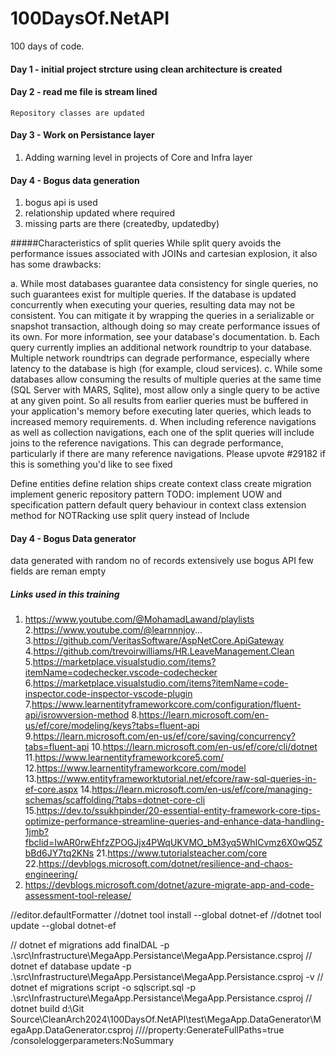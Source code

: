 # 100DaysOf.NetAPI
100 days of code.

#### Day 1 - initial project strcture using clean architecture is created

#### Day 2 - read me file is stream lined
    Repository classes are updated
    
#### Day 3 - Work on Persistance layer
1. Adding warning level in projects of Core and Infra layer

#### Day 4 - Bogus data generation
1. bogus api is used
2. relationship updated where required
3. missing parts are there (createdby, updatedby)

#####Characteristics of split queries
While split query avoids the performance issues associated with JOINs and cartesian explosion, it also has some drawbacks:

a. While most databases guarantee data consistency for single queries, no such guarantees exist for multiple queries. If the database is updated concurrently when executing your queries, resulting data may not be consistent. You can mitigate it by wrapping the queries in a serializable or snapshot transaction, although doing so may create performance issues of its own. For more information, see your database's documentation.
b. Each query currently implies an additional network roundtrip to your database. Multiple network roundtrips can degrade performance, especially where latency to the database is high (for example, cloud services).
c. While some databases allow consuming the results of multiple queries at the same time (SQL Server with MARS, Sqlite), most allow only a single query to be active at any given point. So all results from earlier queries must be buffered in your application's memory before executing later queries, which leads to increased memory requirements.
d. When including reference navigations as well as collection navigations, each one of the split queries will include joins to the reference navigations. This can degrade performance, particularly if there are many reference navigations. Please upvote #29182 if this is something you'd like to see fixed

Define entities
define relation ships
create context class
create migration
implement generic repository pattern
TODO: implement UOW and specification pattern
default query behaviour in context class
extension method for NOTRacking
use split query instead of Include


#### Day 4 - Bogus Data generator
data generated with random no of records
extensively use bogus API
few fields are reman empty



##### Links used in this training

1. https://www.youtube.com/@MohamadLawand/playlists
2.https://www.youtube.com/@learnnnjoy...
3.https://github.com/VeritasSoftware/AspNetCore.ApiGateway
4.https://github.com/trevoirwilliams/HR.LeaveManagement.Clean
5.https://marketplace.visualstudio.com/items?itemName=codechecker.vscode-codechecker
6.https://marketplace.visualstudio.com/items?itemName=code-inspector.code-inspector-vscode-plugin
7.https://www.learnentityframeworkcore.com/configuration/fluent-api/isrowversion-method
8.https://learn.microsoft.com/en-us/ef/core/modeling/keys?tabs=fluent-api
9.https://learn.microsoft.com/en-us/ef/core/saving/concurrency?tabs=fluent-api
10.https://learn.microsoft.com/en-us/ef/core/cli/dotnet
11.https://www.learnentityframeworkcore5.com/
12.https://www.learnentityframeworkcore.com/model
13.https://www.entityframeworktutorial.net/efcore/raw-sql-queries-in-ef-core.aspx
14.https://learn.microsoft.com/en-us/ef/core/managing-schemas/scaffolding/?tabs=dotnet-core-cli
15.https://dev.to/ssukhpinder/20-essential-entity-framework-core-tips-optimize-performance-streamline-queries-and-enhance-data-handling-1jmb?fbclid=IwAR0rwEhfzZPOGJjx4PWqUKVMO_bM3yq5WhICvmz6X0wQ5ZbBd6JY7tq2KNs
21.https://www.tutorialsteacher.com/core
22.https://devblogs.microsoft.com/dotnet/resilience-and-chaos-engineering/
23. https://devblogs.microsoft.com/dotnet/azure-migrate-app-and-code-assessment-tool-release/


//editor.defaultFormatter
//dotnet tool install --global dotnet-ef
//dotnet tool update --global dotnet-ef

 
//  dotnet ef migrations add finalDAL  -p .\src\Infrastructure\MegaApp.Persistance\MegaApp.Persistance.csproj
//  dotnet ef database update -p .\src\Infrastructure\MegaApp.Persistance\MegaApp.Persistance.csproj -v
//  dotnet ef migrations script -o sqlscript.sql -p .\src\Infrastructure\MegaApp.Persistance\MegaApp.Persistance.csproj
// dotnet build d:\Git Source\CleanArch2024\100DaysOf.NetAPI\test\MegaApp.DataGenerator\MegaApp.DataGenerator.csproj ////property:GenerateFullPaths=true /consoleloggerparameters:NoSummary 

